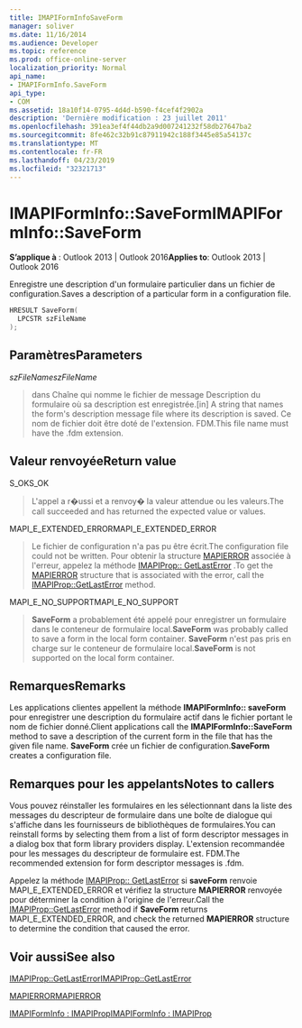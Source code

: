 ```yaml
---
title: IMAPIFormInfoSaveForm
manager: soliver
ms.date: 11/16/2014
ms.audience: Developer
ms.topic: reference
ms.prod: office-online-server
localization_priority: Normal
api_name:
- IMAPIFormInfo.SaveForm
api_type:
- COM
ms.assetid: 18a10f14-0795-4d4d-b590-f4cef4f2902a
description: 'Dernière modification : 23 juillet 2011'
ms.openlocfilehash: 391ea3ef4f44db2a9d007241232f58db27647ba2
ms.sourcegitcommit: 8fe462c32b91c87911942c188f3445e85a54137c
ms.translationtype: MT
ms.contentlocale: fr-FR
ms.lasthandoff: 04/23/2019
ms.locfileid: "32321713"
---
```

# <a name="imapiforminfosaveform"></a><span data-ttu-id="981ea-103">IMAPIFormInfo::SaveForm</span><span class="sxs-lookup"><span data-stu-id="981ea-103">IMAPIFormInfo::SaveForm</span></span>

  
  
<span data-ttu-id="981ea-104">**S’applique à** : Outlook 2013 | Outlook 2016</span><span class="sxs-lookup"><span data-stu-id="981ea-104">**Applies to**: Outlook 2013 | Outlook 2016</span></span> 
  
<span data-ttu-id="981ea-105">Enregistre une description d'un formulaire particulier dans un fichier de configuration.</span><span class="sxs-lookup"><span data-stu-id="981ea-105">Saves a description of a particular form in a configuration file.</span></span>
  
```cpp
HRESULT SaveForm(
  LPCSTR szFileName
);
```

## <a name="parameters"></a><span data-ttu-id="981ea-106">Paramètres</span><span class="sxs-lookup"><span data-stu-id="981ea-106">Parameters</span></span>

 <span data-ttu-id="981ea-107">_szFileName_</span><span class="sxs-lookup"><span data-stu-id="981ea-107">_szFileName_</span></span>
  
> <span data-ttu-id="981ea-108">dans Chaîne qui nomme le fichier de message Description du formulaire où sa description est enregistrée.</span><span class="sxs-lookup"><span data-stu-id="981ea-108">[in] A string that names the form's description message file where its description is saved.</span></span> <span data-ttu-id="981ea-109">Ce nom de fichier doit être doté de l'extension. FDM.</span><span class="sxs-lookup"><span data-stu-id="981ea-109">This file name must have the .fdm extension.</span></span>
    
## <a name="return-value"></a><span data-ttu-id="981ea-110">Valeur renvoyée</span><span class="sxs-lookup"><span data-stu-id="981ea-110">Return value</span></span>

<span data-ttu-id="981ea-111">S_OK</span><span class="sxs-lookup"><span data-stu-id="981ea-111">S_OK</span></span> 
  
> <span data-ttu-id="981ea-112">L'appel a r�ussi et a renvoy� la valeur attendue ou les valeurs.</span><span class="sxs-lookup"><span data-stu-id="981ea-112">The call succeeded and has returned the expected value or values.</span></span>
    
<span data-ttu-id="981ea-113">MAPI_E_EXTENDED_ERROR</span><span class="sxs-lookup"><span data-stu-id="981ea-113">MAPI_E_EXTENDED_ERROR</span></span> 
  
> <span data-ttu-id="981ea-114">Le fichier de configuration n'a pas pu être écrit.</span><span class="sxs-lookup"><span data-stu-id="981ea-114">The configuration file could not be written.</span></span> <span data-ttu-id="981ea-115">Pour obtenir la structure [MAPIERROR](mapierror.md) associée à l'erreur, appelez la méthode [IMAPIProp:: GetLastError](imapiprop-getlasterror.md) .</span><span class="sxs-lookup"><span data-stu-id="981ea-115">To get the [MAPIERROR](mapierror.md) structure that is associated with the error, call the [IMAPIProp::GetLastError](imapiprop-getlasterror.md) method.</span></span> 
    
<span data-ttu-id="981ea-116">MAPI_E_NO_SUPPORT</span><span class="sxs-lookup"><span data-stu-id="981ea-116">MAPI_E_NO_SUPPORT</span></span> 
  
> <span data-ttu-id="981ea-117">**SaveForm** a probablement été appelé pour enregistrer un formulaire dans le conteneur de formulaire local.</span><span class="sxs-lookup"><span data-stu-id="981ea-117">**SaveForm** was probably called to save a form in the local form container.</span></span> <span data-ttu-id="981ea-118">**SaveForm** n'est pas pris en charge sur le conteneur de formulaire local.</span><span class="sxs-lookup"><span data-stu-id="981ea-118">**SaveForm** is not supported on the local form container.</span></span> 
    
## <a name="remarks"></a><span data-ttu-id="981ea-119">Remarques</span><span class="sxs-lookup"><span data-stu-id="981ea-119">Remarks</span></span>

<span data-ttu-id="981ea-120">Les applications clientes appellent la méthode **IMAPIFormInfo:: saveForm** pour enregistrer une description du formulaire actif dans le fichier portant le nom de fichier donné.</span><span class="sxs-lookup"><span data-stu-id="981ea-120">Client applications call the **IMAPIFormInfo::SaveForm** method to save a description of the current form in the file that has the given file name.</span></span> <span data-ttu-id="981ea-121">**SaveForm** crée un fichier de configuration.</span><span class="sxs-lookup"><span data-stu-id="981ea-121">**SaveForm** creates a configuration file.</span></span> 
  
## <a name="notes-to-callers"></a><span data-ttu-id="981ea-122">Remarques pour les appelants</span><span class="sxs-lookup"><span data-stu-id="981ea-122">Notes to callers</span></span>

<span data-ttu-id="981ea-123">Vous pouvez réinstaller les formulaires en les sélectionnant dans la liste des messages du descripteur de formulaire dans une boîte de dialogue qui s'affiche dans les fournisseurs de bibliothèques de formulaires.</span><span class="sxs-lookup"><span data-stu-id="981ea-123">You can reinstall forms by selecting them from a list of form descriptor messages in a dialog box that form library providers display.</span></span> <span data-ttu-id="981ea-124">L'extension recommandée pour les messages du descripteur de formulaire est. FDM.</span><span class="sxs-lookup"><span data-stu-id="981ea-124">The recommended extension for form descriptor messages is .fdm.</span></span>
  
<span data-ttu-id="981ea-125">Appelez la méthode [IMAPIProp:: GetLastError](imapiprop-getlasterror.md) si **saveForm** renvoie MAPI_E_EXTENDED_ERROR et vérifiez la structure **MAPIERROR** renvoyée pour déterminer la condition à l'origine de l'erreur.</span><span class="sxs-lookup"><span data-stu-id="981ea-125">Call the [IMAPIProp::GetLastError](imapiprop-getlasterror.md) method if **SaveForm** returns MAPI_E_EXTENDED_ERROR, and check the returned **MAPIERROR** structure to determine the condition that caused the error.</span></span> 
  
## <a name="see-also"></a><span data-ttu-id="981ea-126">Voir aussi</span><span class="sxs-lookup"><span data-stu-id="981ea-126">See also</span></span>



[<span data-ttu-id="981ea-127">IMAPIProp::GetLastError</span><span class="sxs-lookup"><span data-stu-id="981ea-127">IMAPIProp::GetLastError</span></span>](imapiprop-getlasterror.md)
  
[<span data-ttu-id="981ea-128">MAPIERROR</span><span class="sxs-lookup"><span data-stu-id="981ea-128">MAPIERROR</span></span>](mapierror.md)
  
[<span data-ttu-id="981ea-129">IMAPIFormInfo : IMAPIProp</span><span class="sxs-lookup"><span data-stu-id="981ea-129">IMAPIFormInfo : IMAPIProp</span></span>](imapiforminfoimapiprop.md)

